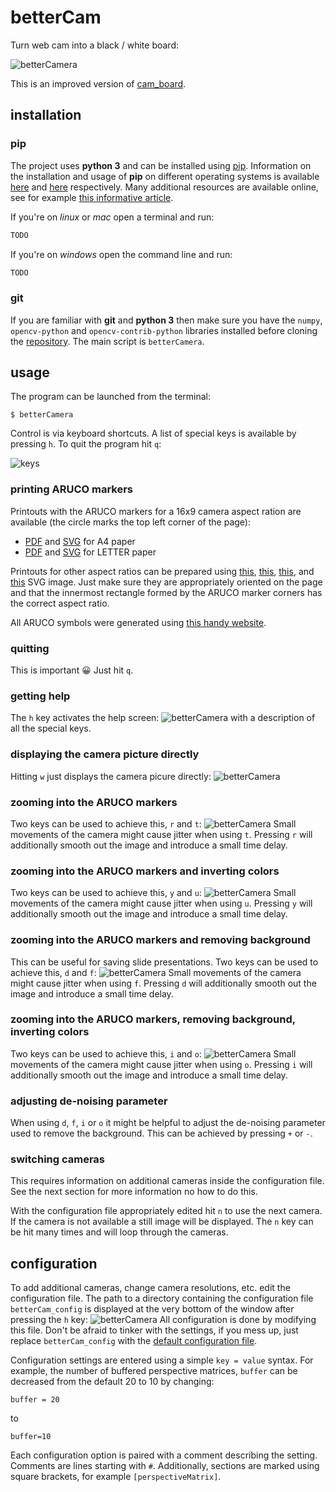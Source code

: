 # betterCam

Turn web cam into a black / white board:

![betterCamera](./doc_images/all.gif)

This is an improved version of
[cam_board](https://github.com/kacpertopol/cam_board).  

## installation

### pip

The project uses **python 3** and can be installed using
[pip](https://en.wikipedia.org/wiki/Pip_(package_manager)). 
Information on the installation and usage of **pip** on different operating systems is available [here](https://pip.pypa.io/en/stable/installation/)
and [here](https://pip.pypa.io/en/stable/) respectively.
Many additional resources are available online, see for example [this informative article](https://www.makeuseof.com/tag/install-pip-for-python/).

If you're on *linux* or *mac* open a terminal and run:
```sh
TODO
```
If you're on *windows* open the command line and run:
```sh
TODO
```

### git

If you are familiar with **git** and **python 3** then 
make sure you have the `numpy`, `opencv-python` and `opencv-contrib-python`
libraries installed before cloning the [repository](https://github.com/kacpertopol/betterCamera).
The main script is `betterCamera`.

## usage

The program can be launched from the  terminal:
```
$ betterCamera
```
Control is via keyboard shortcuts. A list of special keys
is available by pressing `h`. To quit the program hit `q`:

![keys](./bcam/info.png)

### printing ARUCO markers

Printouts with the ARUCO markers for a 16x9 camera aspect ration are available 
(the circle marks the top left corner of the page):

- [PDF](./to_print/a4_16_by_9_tiny_inside.pdf) and [SVG](./to_print/a4_16_by_9_tiny_inside.svg) for A4 paper
- [PDF](./to_print/letter_16_by_9_tiny_inside.pdf) and [SVG](./to_print/letter_16_by_9_tiny_inside.svg) for LETTER paper

Printouts for other aspect ratios can be prepared using 
[this](./to_print/symbols/4x4_1000-0.svg), [this](./to_print/symbols/4x4_1000-1.svg),
[this](./to_print/symbols/4x4_1000-2.svg), and [this](./to_print/symbols/4x4_1000-3.svg)
SVG image. Just make sure they are appropriately oriented on the page and that the innermost
rectangle formed by the ARUCO marker corners has the correct aspect ratio.

All ARUCO symbols were generated using [this handy website](https://chev.me/arucogen/).

### quitting

This is important 😀 Just hit `q`.

### getting help

The `h` key activates the help screen:
![betterCamera](./doc_images/0001.png)
with a description of all the special keys.

### displaying the camera picture directly

Hitting `w` just displays the camera picure directly:
![betterCamera](./doc_images/0002.png)

### zooming into the ARUCO markers

Two keys can be used to achieve this, `r` and `t`:
![betterCamera](./doc_images/0003.png)
Small movements of the camera might cause jitter when using `t`.
Pressing `r` will additionally smooth out the image and introduce a 
small time delay.

### zooming into the ARUCO markers and inverting colors

Two keys can be used to achieve this, `y` and `u`:
![betterCamera](./doc_images/0004.png)
Small movements of the camera might cause jitter when using `u`.
Pressing `y` will additionally smooth out the image and introduce a 
small time delay.

### zooming into the ARUCO markers and removing background

This can be useful for saving slide presentations.
Two keys can be used to achieve this, `d` and `f`:
![betterCamera](./doc_images/0005.png)
Small movements of the camera might cause jitter when using `f`.
Pressing `d` will additionally smooth out the image and introduce a 
small time delay.

### zooming into the ARUCO markers, removing background, inverting colors

Two keys can be used to achieve this, `i` and `o`:
![betterCamera](./doc_images/0006.png)
Small movements of the camera might cause jitter when using `o`.
Pressing `i` will additionally smooth out the image and introduce a 
small time delay.

### adjusting de-noising parameter

When using `d`, `f`, `i` or `o` it might be helpful to adjust
the de-noising parameter used to remove the background. This
can be achieved by pressing `+` or `-`.

### switching cameras

This requires information on additional cameras 
inside the configuration file. See the next section for more information
no how to do this. 

With the configuration file appropriately edited
hit `n` to use the next camera. If the camera is not available a still
image will be displayed. The `n` key can be hit many times and will loop through
the cameras.

## configuration

To add additional cameras, change camera resolutions, etc. edit the configuration
file.
The path to a directory containing the configuration file `betterCam_config` is 
displayed at the very bottom of the window
after pressing the `h` key:
![betterCamera](./doc_images/0001_.png)
All configuration is done by modifying this file. 
Don't be afraid to tinker with the settings, if you mess up, just replace `betterCam_config`
with the [default configuration file](./bcam/betterCam_config).

Configuration settings are entered using a simple `key = value` syntax. For example, the
number of buffered perspective matrices, `buffer` can be decreased from the default 20
to 10 by changing:
```
buffer = 20
```
to 
```
buffer=10
```
Each configuration
option is paired with a comment describing the setting.
Comments are lines starting with `#`.
Additionally, 
sections are marked using square brackets, for example `[perspectiveMatrix]`. 
